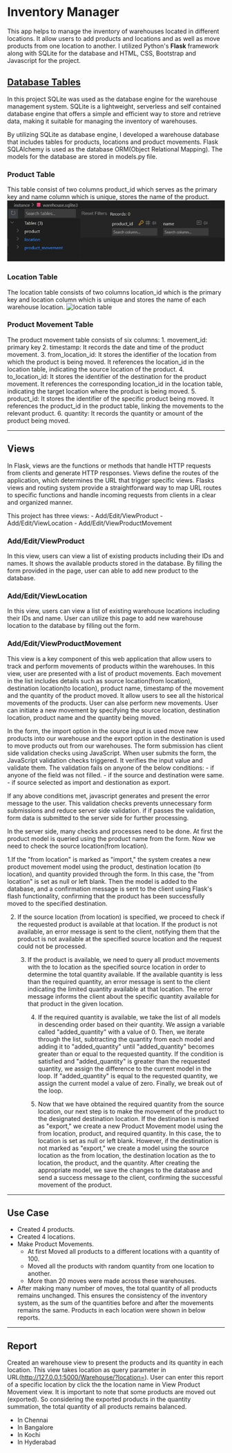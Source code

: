 # **Inventory Manager**

This app helps to manage the inventory of warehouses located in different locations. It allow users to add products and locations and as well as move products from one location to another. I utilized Python's **Flask** framework along with SQLite for the database and HTML, CSS, Bootstrap and Javascript for the project.

## [**Database Tables**](https://github.com/Poova53/Inventory_Manager_Using_Flask/tree/main/instance)

In this project SQLite was used as the database engine for the warehouse management system. SQLite is a lightweight, serverless and self contained database engine that offers a simple and efficient way to store and retrieve data, making it suitable for managing the inventory of warehouses.

By utilizing SQLite as database engine, I developed a warehouse database that includes tables for products, locations and product movements. Flask SQLAlchemy is used as the database ORM(Object Relational Mapping). The models for the database are stored in models.py file.

### Product Table

This table consist of two columns product_id which serves as the primary key and name column which is unique, stores the name of the product.
![product table](screenshots/product_table.jpg)

### Location Table

The location table consists of two columns location_id which is the primary key and location column which is unique and stores the name of each warehouse location.
![location table](http://allpicts.in/wp-content/uploads/2018/03/Natural-Images-HD-1080p-Download-with-Keyhole-Arch-at-Pfeiffer-Beach.jpg)

### Product Movement Table

The product movement table consists of six columns:
    1. movement_id: primary key
    2. timestamp: It records the date and time of the product movement.
    3. from_location_id: It stores the identifier of the location from which the product is being moved. It references the location_id in the location table, indicating the source location of the product.
    4. to_location_id: It stores the identifier of the destination for the product movement. It references the corresponding location_id in the location table, indicating the target location where the product is being moved.
    5. product_id: It stores the identifier of the specific product being moved. It references the product_id in the product table, linking the movements to the relevant product.
    6. quantity: It records the quantity or amount of the product being moved.

---

## **Views**

In Flask, views are the functions or methods that handle HTTP requests from clients and generate HTTP responses. Views define the routes of the application, which determines the URL that trigger specific views. Flasks views and routing system provide a straightforward way to map URL routes to specific functions and handle incoming requests from clients in a clear and organized manner.

This project has three views:
        - Add/Edit/ViewProduct
        - Add/Edit/ViewLocation
        - Add/Edit/ViewProductMovement

### Add/Edit/ViewProduct

In this view, users can view a list of existing products including their IDs and names. It shows the available products stored in the database. By filling the form provided in the page, user can able to add new product to the database.

### Add/Edit/ViewLocation

In this view, users can view a list of existing warehouse locations including their IDs and name. User can utilize this page to add new warehouse location to the database by filling out the form.

### Add/Edit/ViewProductMovement

This view is a key component of this web application that allow users to track and perform movements of products within the warehouses. In this view, user are presented with a list of product movements. Each movement in the list includes details such as source location(from location), destination location(to location), product name, timestamp of the movement and the quantity of the product moved. It allow users to see all the historical movements of the products. User can alse perform new movements. User can initiate a new movement by specifying the source location, destination location, product name and the quantity being moved.

In the form, the import option in the source input is used move new products into our warehouse and the export option in the destination is used to move products out from our warehouses. The form submission has client side validation checks using JavaScript. When user submits the form, the JavaScript validation checks triggered. It verifies the input value and validate them. The validation fails on anyone of the below conditions:
        - if anyone of the field was not filled.
        - if the source and destination were same.
        - if source selected as import and destionation as export.

If any above conditions met, javascript generates and present the error message to the user. This validation checks prevents unnecessary form submissions and reduce server side validation. if if passes the validation, form data is submitted to the server side for further processing.

In the server side, many checks and processes need to be done. At first the product model is queried using the product name from the form. Now we need to check the source location(from location).

1.If the "from location" is marked as "import," the system creates a new product movement model using the product, destination location (to location), and quantity provided through the form. In this case, the "from location" is set as null or left blank. Then the model is added to the database, and a confirmation message is sent to the client using Flask's flash functionality, confirming that the product has been successfully moved to the specified destination.

2. If the source location (from location) is specified, we proceed to check if the requested product is available at that location. If the product is not available, an error message is sent to the client, notifying them that the product is not available at the specified source location and the request could not be processed.

   3. If the product is available, we need to query all product movements with the to location as the specified source location in order to determine the total quantity available. If the available quantity is less than the required quantity, an error message is sent to the client indicating the limited quantity available at that location. The error message informs the client about the specific quantity available for that product in the given location.

        4. If the required quantity is available, we take the list of all models in descending order based on their quantity. We assign a variable called "added_quantity" with a value of 0. Then, we iterate through the list, subtracting the quantity from each model and adding it to "added_quantity" until "added_quantity" becomes greater than or equal to the requested quantity. If the condition is satisfied and "added_quantity" is greater than the requested quantity, we assign the difference to the current model in the loop. If "added_quantity" is equal to the requested quantity, we assign the current model a value of zero. Finally, we break out of the loop.

        5. Now that we have obtained the required quantity from the source location, our next step is to make the movement of the product to the designated destination location. If the destination is marked as "export," we create a new Product Movement model using the from location, product, and required quantity. In this case, the to location is set as null or left blank. However, if the destination is not marked as "export," we create a model using the source location as the from location, the destination location as the to location, the product, and the quantity. After creating the appropriate model, we save the changes to the database and send a success message to the client, confirming the successful movement of the product.

---

## **Use Case**

- Created 4 products.
- Created 4 locations.
- Make Product Movements.
  - At first Moved all products to a different locations with a quantity of 100.
  - Moved all the products with random quantity from one location to another.
  - More than 20 moves were made across these warehouses.
- After making many number of moves, the total quantity of all products remains unchanged. This ensures the consistency of the inventory system, as the sum of the quantities before and after the movements remains the same. Products in each location were shown in below reports.

---

## **Report**

Created an warehouse view to present the products and its quantity in each location. This view takes location as query parameter in URL(http://127.0.0.1:5000/Warehouse/?location=<location name>). User can enter this report of a specific location by click the the location name in View Product Movement view. It is important to note that some products are moved out (exported). So considering the exported products in the quantity summation, the total quantity of all products remains balanced.

- In Chennai
- In Bangalore
- In Kochi
- In Hyderabad
